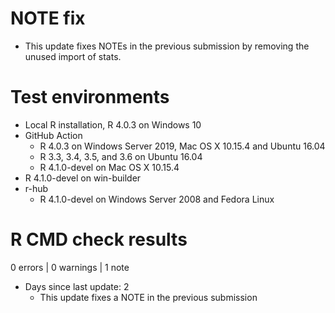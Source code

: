# NOTE fix

* This update fixes NOTEs in the previous submission by removing the unused import of stats.

# Test environments
* Local R installation, R 4.0.3 on Windows 10
* GitHub Action
    - R 4.0.3 on Windows Server 2019, Mac OS X 10.15.4 and Ubuntu 16.04
    - R 3.3, 3.4, 3.5, and 3.6 on Ubuntu 16.04
    - R 4.1.0-devel on Mac OS X 10.15.4
* R 4.1.0-devel on win-builder
* r-hub
    - R 4.1.0-devel on Windows Server 2008 and Fedora Linux

# R CMD check results

0 errors | 0 warnings | 1 note

* Days since last update: 2
  - This update fixes a NOTE in the previous submission

